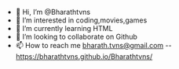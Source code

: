 - 👋 Hi, I’m @Bharathtvns
- 👀 I’m interested in coding,movies,games
- 🌱 I’m currently learning HTML
- 💞️ I’m looking to collaborate on Github
- 📫 How to reach me bharath.tvns@gmail.com
-- https://bharathtvns.github.io/Bharathtvns/

<!---
Bharathtvns/Bharathtvns is a ✨ special ✨ repository because its `README.md` (this file) appears on your GitHub profile.
You can click the Preview link to take a look at your changes.
--->
